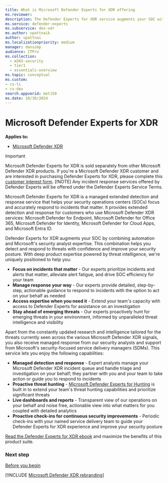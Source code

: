 ```yaml
---
title: What is Microsoft Defender Experts for XDR offering
ms.reviewer:
description: The Defender Experts for XDR service augments your SOC with a combination of automation and human expertise.
ms.service: defender-experts
ms.subservice: dex-xdr
ms.author: vpattnaik
author: vpattnai
ms.localizationpriority: medium
manager: dansimp
audience: ITPro
ms.collection:
  - m365-security
  - tier1
  - essentials-overview
ms.topic: conceptual
ms.custom: 
- cx-ti
- cx-dex
search.appverid: met150
ms.date: 10/30/2024
---
```


# Microsoft Defender Experts for XDR

**Applies to:**

- [Microsoft Defender XDR](microsoft-365-defender.md)

> [!IMPORTANT]
> Microsoft Defender Experts for XDR is sold separately from other Microsoft Defender XDR products. If you're a Microsoft Defender XDR customer and are interested in purchasing Defender Experts for XDR, please complete this [customer interest form](https://aka.ms/IWantDefenderExperts).
> [!NOTE]
> Any incident response services offered by Defender Experts will be offered under the Defender Experts Service Terms.

Microsoft Defender Experts for XDR is a managed extended detection and response service that helps your security operations centers (SOCs) focus and accurately respond to incidents that matter. It provides extended detection and response for customers who use Microsoft Defender XDR services: Microsoft Defender for Endpoint, Microsoft Defender for Office 365, Microsoft Defender for Identity, Microsoft Defender for Cloud Apps, and Microsoft Entra ID.

Defender Experts for XDR augments your SOC by combining automation and Microsoft's security analyst expertise. This combination helps you detect and respond to threats with confidence and improve your security posture. With deep product expertise powered by threat intelligence, we're uniquely positioned to help you:

- **Focus on incidents that matter** - Our experts prioritize incidents and alerts that matter, alleviate alert fatigue, and drive SOC efficiency for your team
- **Manage response your way** - Our experts provide detailed, step-by-step, actionable guidance to respond to incidents with the option to act on your behalf as needed
- **Access expertise when you need it** - Extend your team's capacity with access to Defender Experts for assistance on an investigation
- **Stay ahead of emerging threats** - Our experts proactively hunt for emerging threats in your environment, informed by unparalleled threat intelligence and visibility

Apart from the constantly updated research and intelligence tailored for the threats currently seen across the various Microsoft Defender XDR signals, you also receive managed response from our security analysts and support from Microsoft's security-focused service delivery managers (SDMs). This service lets you enjoy the following capabilities:

- **Managed detection and response** - Expert analysts manage your Microsoft Defender XDR incident queue and handle triage and investigation on your behalf; they partner with you and your team to take action or guide you to respond to incidents
- **Proactive threat hunting** - [Microsoft Defender Experts for Hunting](defender-experts-for-hunting.md) is built in to extend your team's threat hunting capabilities and prioritize significant threats
- **Live dashboards and reports** - Transparent view of our operations on your behalf and noise free, actionable view into what matters for you coupled with detailed analytics
- **Proactive check-ins for continuous security improvements** - Periodic check-ins with your named service delivery team to guide your Defender Experts for XDR experience and improve your security posture

[Read the Defender Experts for XDR ebook](https://cdn-dynmedia-1.microsoft.com/is/content/microsoftcorp/microsoft/final/en-us/microsoft-brand/documents/Defender-Experts-for-XDR-eBook-Final.pdf) and maximize the benefits of this product suite. 

### Next step

[Before you begin](before-you-begin-xdr.md)

[!INCLUDE [Microsoft Defender XDR rebranding](../includes/defender-m3d-techcommunity.md)]

